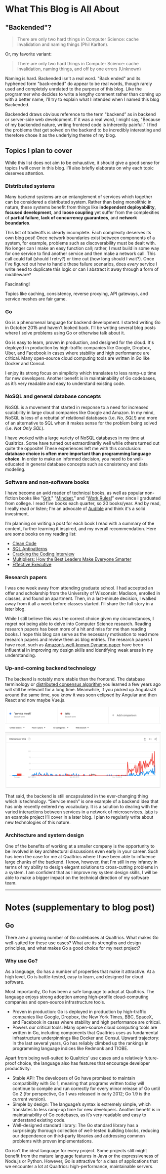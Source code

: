 # What This Blog is All About

## "Backended"?

> There are only two hard things in Computer Science: cache invalidation and naming things (Phil Karlton).

Or, my favorite variant:

> There are only two hard things in Computer Science: cache invalidation, naming things, and off by one errors (Unknown)

Naming is hard. Backended isn't a real word. "Back ended" and its hyphened form "back-ended" do appear to be real words, though rarely used and completely unrelated to the purpose of this blog. Like the programmer who decides to write a lengthy comment rather than coming up with a better name, I'll try to explain what I intended when I named this blog Backended.

Backended draws obvious reference to the term "backend” as in backend or server-side web development. If it was a real word, I might say, "Because of my backended nature, writing frontend code is inherently painful." I find the problems that get solved on the backend to be incredibly interesting and therefore chose it as the underlying theme of my blog.

## Topics I plan to cover

While this list does not aim to be exhaustive, it should give a good sense for topics I will cover in this blog. I’ll also briefly elaborate on why each topic deserves attention.

### Distributed systems

Many backend systems are an entanglement of services which together can be considered a distributed system. Rather than being monolithic in nature, these systems benefit from things like **independent deployability**, **focused development**, and **loose coupling** yet suffer from the complexities of **partial failure**, **lack of concurrency guarantees**, and **network boundaries**.

This list of tradeoffs is clearly incomplete. Each complexity deserves its own blog post! Once network boundaries exist between components of a system, for example, problems such as discoverability must be dealt with. No longer can I make an easy function call; rather, I must build in some way for one service to find another service and then make a network call. This call could fail (should I retry?) or time out (how long should I wait?). Once I've figured out how to handle these failure scenarios, does *every* service I write need to duplicate this logic or can I abstract it away through a form of middleware?

Fascinating!

Topics like caching, consistency, reverse proxying, API gateways, and service meshes are fair game.

### Go

Go is a phenomenal language for backend development. I started writing Go in October 2015 and haven't looked back. I'll be writing several blog posts where I solve problems using Go or otherwise talk about it.

Go is easy to learn, proven in production, and designed for the cloud. It's deployed in production by high-traffic companies like Google, Dropbox, Uber, and Facebook in cases where stability and high performance are critical. Many open-source cloud computing tools are written in Go like Docker and Consul.

I enjoy its strong focus on simplicity which translates to less ramp-up time for new developers. Another benefit is in maintainability of Go codebases, as it’s very readable and easy to understand existing code.

### NoSQL and general database concepts

NoSQL is a movement that started in response to a need for increased scalability in large cloud companies like Google and Amazon. In my mind, NoSQL is less of a rebuttal of relational databases (i.e. *No, SQL!*) and more of an alternative to SQL when it makes sense for the problem being solved (i.e. *Not Only SQL*).

I have worked with a large variety of NoSQL databases in my time at Qualtrics. Some have turned out extraordinarily well while others turned out quite the opposite! These experiences left me with this conclusion: **database choice is often more important than programming language choice**. In order to make an informed decision, you need to be well-educated in general database concepts such as consistency and data modeling.

### Software and non-software books

I have become an avid reader of technical books, as well as popular non-fiction books like "[Grit](https://www.amazon.com/gp/product/1501111108/ref=as_li_tl?ie=UTF8&camp=1789&creative=9325&creativeASIN=1501111108&linkCode=as2&tag=jaredririeblo-20&linkId=c173ddc20b9a9fcd700e582440ca8479)," "[Mindset](https://www.amazon.com/gp/product/0345472322/ref=as_li_tl?ie=UTF8&camp=1789&creative=9325&creativeASIN=0345472322&linkCode=as2&tag=jaredririeblo-20&linkId=28b35ebce32bc00c963a529c58070d49),” and “[Work Rules!](https://www.amazon.com/gp/product/1455554790/ref=as_li_tl?ie=UTF8&camp=1789&creative=9325&creativeASIN=1455554790&linkCode=as2&tag=jaredririeblo-20&linkId=fff6e98d9dd5016e1aa4be73e0368874)” ever since I graduated from college. I read five books each quarter, so 20 books/year. And by read, I really read *or* listen; I'm an advocate of [Audible](https://www.amazon.com/gp/product/B00NB86OYE/ref=as_li_tl?ie=UTF8&camp=1789&creative=9325&creativeASIN=B00NB86OYE&linkCode=as2&tag=jaredririeblo-20&linkId=627d0e41b121bbc9b5a33b365e23a2d7) and think it's a solid investment.

I’m planning on writing a post for each book I read with a summary of the content, further learning it inspired, and my overall recommendation. Here are some books on my reading list:

* [Clean Code](https://www.amazon.com/gp/product/B001GSTOAM/ref=as_li_tl?ie=UTF8&camp=1789&creative=9325&creativeASIN=B001GSTOAM&linkCode=as2&tag=jaredririeblo-20&linkId=2596e9caf8f63700450812054449c5d0)
* [SQL Antipatterns](https://www.amazon.com/gp/product/1934356557/ref=as_li_tl?ie=UTF8&camp=1789&creative=9325&creativeASIN=1934356557&linkCode=as2&tag=jaredririeblo-20&linkId=2bc3044e49259e2a806ec0d84738be0c)
* [Cracking the Coding Interview](https://www.amazon.com/gp/product/0984782850/ref=as_li_tl?ie=UTF8&camp=1789&creative=9325&creativeASIN=0984782850&linkCode=as2&tag=jaredririeblo-20&linkId=06a672d4319440a648fcea507d939810)
* [Multipliers: How the Best Leaders Make Everyone Smarter](https://www.amazon.com/gp/product/0062663070/ref=as_li_tl?ie=UTF8&camp=1789&creative=9325&creativeASIN=0062663070&linkCode=as2&tag=jaredririeblo-20&linkId=f07f15aaa881d773ccfdbe396f4c7560)
* [Effective Executive](https://www.amazon.com/gp/product/0060833459/ref=as_li_tl?ie=UTF8&camp=1789&creative=9325&creativeASIN=0060833459&linkCode=as2&tag=jaredririeblo-20&linkId=67180a0eee99a76f7aca0cf432e84625)

### Research papers

I was one week away from attending graduate school. I had accepted an offer and scholarship from the University of Wisconsin: Madison, enrolled in classes, and found an apartment. Then, in a last-minute decision, I walked away from it all a week before classes started. I'll share the full story in a later blog.

While I still believe this was the correct choice given my circumstances, I regret not being able to delve into Computer Science research. Reading research papers has been more of a hit and miss for me than reading books. I hope this blog can serve as the necessary motivation to read more research papers and review them as blog entries. The research papers I have read, such as [Amazon’s well-known Dynamo paper](https://www.allthingsdistributed.com/files/amazon-dynamo-sosp2007.pdf) have been influential in improving my design skills and identifying weak areas in my understanding.

### Up-and-coming backend technology

The backend is notably more stable than the frontend. The database terminology or [distributed consensus algorithm](http://thesecretlivesofdata.com/raft/) you learned a few years ago will still be relevant for a long time. Meanwhile, if you picked up AngularJS around the same time, you know it was soon eclipsed by Angular and then React and now maybe Vue.js.

![Google Trends for Service Mesh and Istio](../images/service-mesh-istio-google-trends.png)

That said, the backend is still encapsulated in the ever-changing thing which is technology. “Service mesh” is one example of a backend idea that has only recently entered my vocabulary. It is a solution to dealing with the varied interactions between services in a network of microservices. [Istio](https://istio.io/docs/concepts/what-is-istio/overview/) is an example project I’ll cover in a later blog. I plan to regularly write about new technologies of this nature.

### Architecture and system design

One of the benefits of working at a smaller company is the opportunity to be involved in key architectural discussions even early in your career. Such has been the case for me at Qualtrics where I have been able to influence large chunks of the backend. I know, however, that I'm still in my infancy in terms of my ability to design elegant solutions to cross-cutting problems in a system. I am confident that as I improve my system design skills, I will be able to make a bigger impact on the technical direction of my software team.

---

# Notes (supplementary to blog post)

## Go

There are a growing number of Go codebases at Qualtrics. What makes Go well-suited for these use cases? What are its strengths and design principles, and what makes Go a good choice for my next project?

### Why use Go?

As a language, Go has a number of properties that make it attractive. At a high level, Go is battle-tested, easy to learn, and designed for cloud software.

Most importantly, Go has been a safe language to adopt at Qualtrics. The language enjoys strong adoption among high-profile cloud-computing companies and open-source infrastructure tools.

* Proven in production: Go is deployed in production by high-traffic companies like Google, Dropbox, the New York Times, BBC, SpaceX, and Facebook in cases where stability and high performance are critical.
* Powers our critical tools: Many open-source cloud computing tools are written in Go, including components that Qualtrics uses as fundamental infrastructure underpinnings like Docker and Consul.
Upward trajectory: In the last several years, Go has reliably climbed up the rankings in programming language indices like Redmonk and TIOBE.

Apart from being well-suited to Qualtrics’ use cases and a relatively future-proof choice, the language also has features that encourage developer productivity:

* Stable API: The developers of Go have promised to maintain compatibility with Go 1, meaning that programs written today will continue to compile and run correctly for every minor release of Go until Go 2 (for perspective, Go 1 was released in early 2012; Go 1.9 is the current version).
* Simple by design: The language’s syntax is extremely simple, which translates to less ramp-up time for new developers. Another benefit is in maintainability of Go codebases, as it’s very readable and easy to understand existing code.
* Well-designed standard library: The Go standard library has a surprisingly thorough collection of well-tested building blocks, reducing our dependence on third-party libraries and addressing common problems with proven implementations.

Go isn’t the ideal language for every project. Some projects still might benefit from the mature language features in Java or the expressiveness of Node.js or Python. However, Go is attractive for a class of applications that we encounter a lot at Qualtrics: high-performance, maintainable servers.
